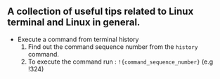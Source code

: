 ## A collection of useful tips related to Linux terminal and Linux in general.

<ul>
  <li> Execute a command from terminal history
    <ol>
      <li> Find out the command sequence number from the <code>history</code> command. </li>
      <li> To execute the command run :  <code>!{command_sequence_number}</code>   (e.g !324) </li>
    </ol>
  </li>
  </ul>
